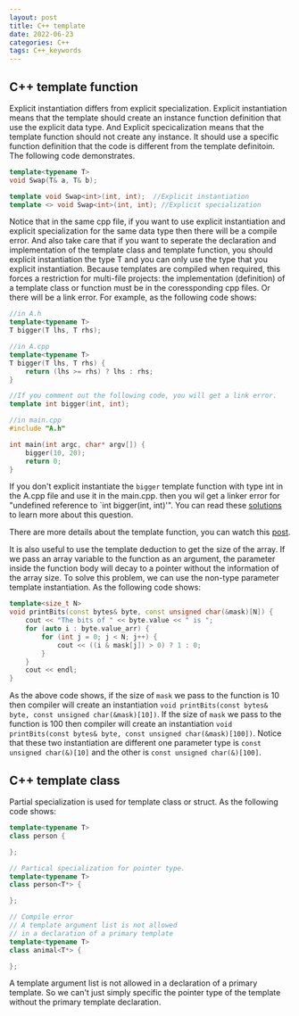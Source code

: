 ```yaml
---
layout: post
title: C++ template
date: 2022-06-23
categories: C++
tags: C++_keywords
---
```


## C++ template function

Explicit instantiation differs from explicit specialization. Explicit instantiation means that the template should create an instance function definition that use the explicit data type. And Explicit specicalization means that the template function should not create any instance. It should use a specific function definition that the code is different from the template definitoin. The following code demonstrates.

```cpp
template<typename T>
void Swap(T& a, T& b);

template void Swap<int>(int, int);  //Explicit instantiation
template <> void Swap<int>(int, int); //Explicit specialization
```

Notice that in the same cpp file, if you want to use explicit instantiation and explicit specialization for the same data type then there will be a compile error. And also take care that if you want to seperate the declaration and implementation of the template class and template function, you should explicit instantiation the type T and you can only use the type that you explicit instantiation. Because templates are compiled when required, this forces a restriction for multi-file projects: the implementation (definition) of a template class or function must be in the coressponding cpp files. Or there will be a link error. For example, as the following code shows:

```cpp
//in A.h
template<typename T>
T bigger(T lhs, T rhs);

//in A.cpp
template<typename T>
T bigger(T lhs, T rhs) {
    return (lhs >= rhs) ? lhs : rhs;
}

//If you comment out the following code, you will get a link error.
template int bigger(int, int);

//in main.cpp
#include "A.h"

int main(int argc, char* argv[]) {
    bigger(10, 20);
    return 0;
}
```

If you don't explicit instantiate the `bigger` template function with type int in the A.cpp file and use it in the main.cpp. then you wil get a linker error for "undefined reference to `int bigger<int>(int, int)'". You can read these [solutions](https://stackoverflow.com/questions/495021/why-can-templates-only-be-implemented-in-the-header-file) to learn more about this question.

There are more details about the template function, you can watch this [post](https://docs.microsoft.com/en-us/cpp/cpp/templates-cpp?view=msvc-170).

It is also useful to use the template deduction to get the size of the array. If we pass an array variable to the function as an argument, the parameter inside the function body will decay to a pointer without the information of the array size. To solve this problem, we can use the non-type parameter template instantiation. As the following code shows:

```cpp
template<size_t N>
void printBits(const bytes& byte, const unsigned char(&mask)[N]) {
    cout << "The bits of " << byte.value << " is ";
    for (auto i : byte.value_arr) {
        for (int j = 0; j < N; j++) {
            cout << ((i & mask[j]) > 0) ? 1 : 0;
        }
    }
    cout << endl;
}
```

As the above code shows, if the size of `mask` we pass to the function is 10 then compiler will create an instantiation `void printBits(const bytes& byte, const unsigned char(&mask)[10])`. If the size of `mask` we pass to the function is 100 then compiler will create an instantiation `void printBits(const bytes& byte, const unsigned char(&mask)[100])`. Notice that these two instantiation are different one parameter type is `const unsigned char(&)[10]` and the other is `const unsigned char(&)[100]`.

## C++ template class

Partial specialization is used for template class or struct. As the following code shows:

```cpp
template<typename T>
class person {

};

// Partical specialization for pointer type.
template<typename T>
class person<T*> {

};

// Compile error
// A template argument list is not allowed
// in a declaration of a primary template
template<typename T>
class animal<T*> {

};
```

A template argument list is not allowed in a declaration of a primary template. So we can't just simply specific the pointer type of the template without the primary template declaration.
